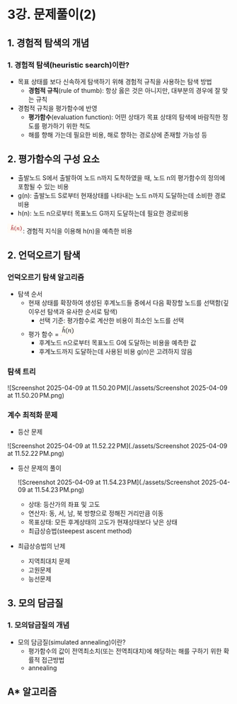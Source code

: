 # 3강. 문제풀이(2)

## 1. 경험적 탐색의 개념

### 1. 경험적 탐색(heuristic search)이란?

- 목표 상태를 보다 신속하게 탐색하기 위해 경험적 규칙을 사용하는 탐색 방법
  - **경험적 규칙**(rule of thumb): 항상 옳은 것은 아니지만, 대부분의 경우에 잘 맞는 규칙
- 경험적 규칙을 평가함수에 반영
  - **평가함수**(evaluation  function): 어떤 상태가 목표 상태의 탐색에 바람직한 정도를 평가하기 위한 척도
  - 해를 향해 가는데 필요한 비용, 해로 향하는 경로상에 존재할 가능성 등



## 2. 평가함수의 구성 요소

- 출발노드 S에서 출발하여 노드 n까지 도착하였을 때, 노드 n의 평가함수의 정의에 포함될 수 있는 비용
- g(n): 출발노드 S로부터 현재상태를 나타내는 노드 n까지 도달하는데 소비한 경로비용
- h(n): 노드 n으로부터 목표노드 G까지 도달하는데 필요한 경로비용

​	<img src="./assets/Screenshot 2025-04-07 at 11.56.55 PM.png" alt="Screenshot 2025-04-07 at 11.56.55 PM" style="zoom:50%;" />: 경험적 지식을 이용해 h(n)을 예측한 비용



## 2. 언덕오르기 탐색

### 언덕오르기 탐색 알고리즘

- 탐색 순서
  - 현재 상태를 확장하여 생성된 후계노드들 중에서 다음 확장할 노드를 선택함(깊이우선 탐색과 유사한 순서로 탐색)
    - 선택 기준: 평가함수로 계산한 비용이 최소인 노드를 선택
  - 평가 함수 = <img src="./assets/Screenshot 2025-04-07 at 11.58.38 PM.png" alt="Screenshot 2025-04-07 at 11.58.38 PM" style="zoom:50%;" />
    - 후계노드 n으로부터 목표노드 G에 도달하는 비용을 예측한 값
    - 후계노드까지 도달하는데 사용된 비용 g(n)은 고려하지 않음



### 탐색 트리

![Screenshot 2025-04-09 at 11.50.20 PM](./assets/Screenshot 2025-04-09 at 11.50.20 PM.png)



### 계수 최적화 문제

- 등산 문제

![Screenshot 2025-04-09 at 11.52.22 PM](./assets/Screenshot 2025-04-09 at 11.52.22 PM.png)

- 등산 문제의 풀이

  ![Screenshot 2025-04-09 at 11.54.23 PM](./assets/Screenshot 2025-04-09 at 11.54.23 PM.png)

  - 상태: 등산가의 좌표 및 고도
  - 연산자: 동, 서, 남, 북 방향으로 정해진 거리만큼 이동
  - 목표상태: 모든 후계상태의 고도가 현재상태보다 낮은 상태
  - 최급상승법(steepest ascent method)

- 최급상승법의 난제

  - 지역최대치 문제
  - 고원문제
  - 능선문제



## 3. 모의 담금질

### 1. 모의담금질의 개념

- 모의 담금질(simulated annealing)이란?
  - 평가함수의 값이 전역최소치(또는 전역최대치)에 해당하는 해를 구하기 위한 확률적 접근방법
  - annealing

## A* 알고리즘

